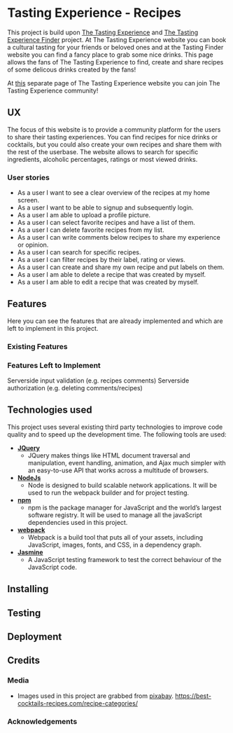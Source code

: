 # Tasting Experience - Recipes
This project is build upon [The Tasting Experience](https://github.com/Seboeb/ci-1st-milestone) and [The Tasting Experience Finder](https://github.com/Seboeb/ci-2nd-milestone) project. At The Tasting Experience website you can book a cultural tasting for your friends or beloved ones and at the Tasting Finder website you can find a fancy place to grab some nice drinks. This page allows the fans of The Tasting Experience to find, create and share recipes of some delicous drinks created by the fans!

At [this](https://seboeb.github.io/ci-2nd-milestone/) separate page of The Tasting Experience website you can join The Tasting Experience community!

## UX
The focus of this website is to provide a community platform for the users to share their tasting experiences. You can find recipes for nice drinks or cocktails, but you could also create your own recipes and share them with the rest of the userbase. The website allows to search for specific ingredients, alcoholic percentages, ratings or most viewed drinks.

### User stories
- As a user I want to see a clear overview of the recipes at my home screen.
- As a user I want to be able to signup and subsequently login.
- As a user I am able to upload a profile picture.
- As a user I can select favorite recipes and have a list of them.
- As a user I can delete favorite recipes from my list.
- As a user I can write comments below recipes to share my experience or opinion.
- As a user I can search for specific recipes.
- As a user I can filter recipes by their label, rating or views.
- As a user I can create and share my own recipe and put labels on them.
- As a user I am able to delete a recipe that was created by myself.
- As a user I am able to edit a recipe that was created by myself.

## Features
Here you can see the features that are already implemented and which are left to implement in this project.

### Existing Features


### Features Left to Implement
Serverside input validation (e.g. recipes comments)
Serverside authorization (e.g. deleting comments/recipes)


## Technologies used
This project uses several existing third party technologies to improve code quality and to speed up the development time. The following tools are used:
- **[JQuery](https://jquery.com/)**
    - JQuery makes things like HTML document traversal and manipulation, event handling, animation, and Ajax much simpler with an easy-to-use API that works across a multitude of browsers.
- **[NodeJs](https://nodejs.org/en/)**
    - Node is designed to build scalable network applications. It will be used to run the webpack builder and for project testing.
- **[npm](https://www.npmjs.com/)**
    - npm is the package manager for JavaScript and the world’s largest software registry. It will be used to manage all the javaScript dependencies used in this project.
- **[webpack](https://webpack.js.org/)**
    - Webpack is a build tool that puts all of your assets, including JavaScript, images, fonts, and CSS, in a dependency graph.
- **[Jasmine](https://jasmine.github.io/)**
    - A JavaScript testing framework to test the correct behaviour of the JavaScript code.


## Installing


## Testing


## Deployment

## Credits

### Media
- Images used in this project are grabbed from [pixabay](https://pixabay.com).
https://best-cocktails-recipes.com/recipe-categories/
### Acknowledgements

